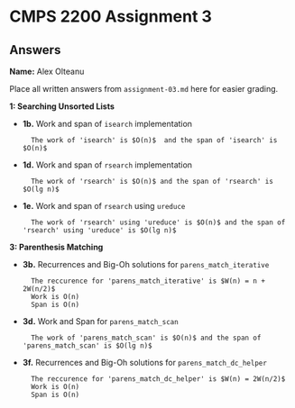 # CMPS 2200 Assignment 3
## Answers

**Name:** Alex Olteanu

Place all written answers from `assignment-03.md` here for easier grading.

**1: Searching Unsorted Lists**

- **1b.** Work and span of `isearch` implementation

        The work of 'isearch' is $O(n)$  and the span of 'isearch' is $O(n)$ 
        
- **1d.** Work and span of `rsearch` implementation

        The work of 'rsearch' is $O(n)$ and the span of 'rsearch' is $O(lg n)$
        
- **1e.** Work and span of `rsearch` using `ureduce`

        The work of 'rsearch' using 'ureduce' is $O(n)$ and the span of 'rsearch' using 'ureduce' is $O(lg n)$
        
**3: Parenthesis Matching**

- **3b.** Recurrences and Big-Oh solutions for `parens_match_iterative`

        The reccurence for 'parens_match_iterative' is $W(n) = n + 2W(n/2)$ 
        Work is O(n)
        Span is O(n)

- **3d.** Work and Span for `parens_match_scan`

        The work of 'parens_match_scan' is $O(n)$ and the span of 'parens_match_scan' is $O(lg n)$

- **3f.** Recurrences and Big-Oh solutions for `parens_match_dc_helper`

        The reccurence for 'parens_match_dc_helper' is $W(n) = 2W(n/2)$ 
        Work is O(n)
        Span is O(n)
